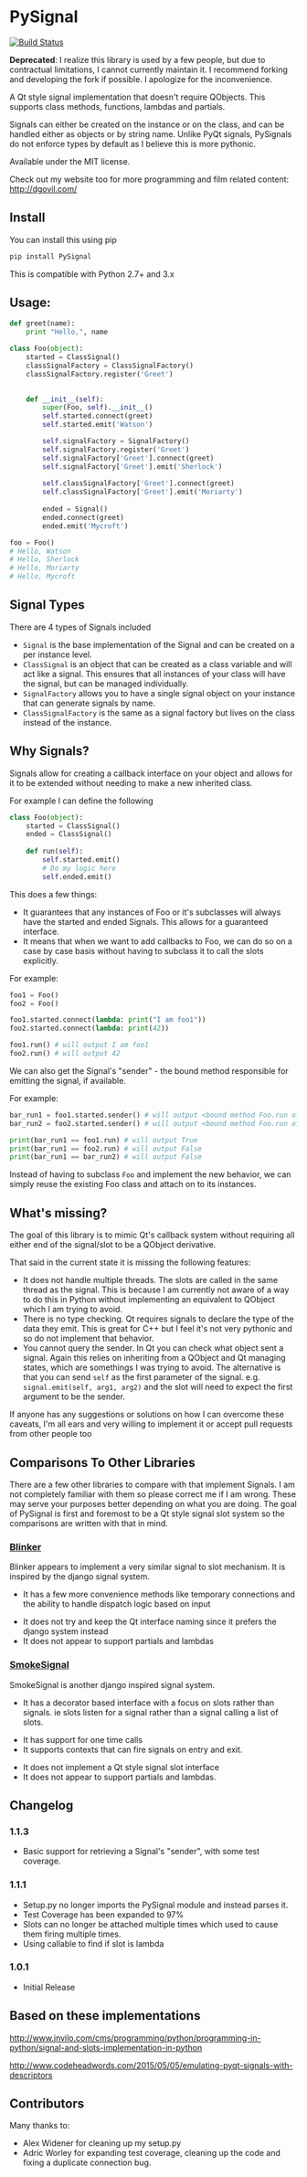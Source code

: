 # PySignal

[![Build Status](https://travis-ci.org/dgovil/PySignal.svg?branch=master)](https://travis-ci.org/dgovil/PySignal)

**Deprecated**: I realize this library is used by a few people, but due to contractual limitations, I cannot currently maintain it. I recommend forking and developing the fork if possible. I apologize for the inconvenience.

A Qt style signal implementation that doesn't require QObjects.
This supports class methods, functions, lambdas and partials.

Signals can either be created on the instance or on the class, and can be handled either as objects or by string name.
Unlike PyQt signals, PySignals do not enforce types by default as I believe this is more pythonic.

Available under the MIT license.

Check out my website too for more programming and film related content: http://dgovil.com/

## Install

You can install this using pip

```bash
pip install PySignal
```

This is compatible with Python 2.7+ and 3.x

## Usage:

```python
def greet(name):
    print "Hello,", name

class Foo(object):
    started = ClassSignal()
    classSignalFactory = ClassSignalFactory()
    classSignalFactory.register('Greet')
    

    def __init__(self):
        super(Foo, self).__init__()
        self.started.connect(greet)
        self.started.emit('Watson')

        self.signalFactory = SignalFactory()
        self.signalFactory.register('Greet')
        self.signalFactory['Greet'].connect(greet)
        self.signalFactory['Greet'].emit('Sherlock')
        
        self.classSignalFactory['Greet'].connect(greet)
        self.classSignalFactory['Greet'].emit('Moriarty')
        
        ended = Signal()
        ended.connect(greet)
        ended.emit('Mycroft')

foo = Foo()
# Hello, Watson
# Hello, Sherlock
# Hello, Moriarty
# Hello, Mycroft
```

## Signal Types

There are 4 types of Signals included

* `Signal` is the base implementation of the Signal and can be created on a per instance level.
* `ClassSignal` is an object that can be created as a class variable and will act like a signal.
    This ensures that all instances of your class will have the signal, but can be managed individually.
* `SignalFactory` allows you to have a single signal object on your instance that can generate signals by name.
* `ClassSignalFactory` is the same as a signal factory but lives on the class instead of the instance.

## Why Signals?

Signals allow for creating a callback interface on your object and allows for it to be extended without needing to make a new inherited class.

For example I can define the following

```python
class Foo(object):
    started = ClassSignal()
    ended = ClassSignal()
    
    def run(self):
        self.started.emit()
        # Do my logic here
        self.ended.emit()
```

This does a few things:

* It guarantees that any instances of Foo or it's subclasses will always have the started and ended Signals. This allows for a guaranteed interface.
* It means that when we want to add callbacks to Foo, we can do so on a case by case basis without having to subclass it to call the slots explicitly.

For example:

```python
foo1 = Foo()
foo2 = Foo()

foo1.started.connect(lambda: print("I am foo1"))
foo2.started.connect(lambda: print(42))

foo1.run() # will output I am foo1
foo2.run() # will output 42
```

We can also get the Signal's "sender" - the bound method responsible for emitting the signal, if available.

For example:

```python
bar_run1 = foo1.started.sender() # will output <bound method Foo.run of <__main__.Foo object at ...>>
bar_run2 = foo2.started.sender() # will output <bound method Foo.run of <__main__.Foo object at ...>>

print(bar_run1 == foo1.run) # will output True
print(bar_run1 == foo2.run) # will output False
print(bar_run1 == bar_run2) # will output False
```

Instead of having to subclass `Foo` and implement the new behavior, we can simply reuse the existing Foo class and attach on to its instances.

## What's missing?

The goal of this library is to mimic Qt's callback system without requiring all either end of the signal/slot to be a QObject derivative.

That said in the current state it is missing the following features:

* It does not handle multiple threads. The slots are called in the same thread as the signal.
  This is because I am currently not aware of a way to do this in Python without implementing an equivalent to QObject which I am trying to avoid.
* There is no type checking. Qt requires signals to declare the type of the data they emit. This is great for C++ but I feel it's not very pythonic and so do not implement that behavior.
* You cannot query the sender. In Qt you can check what object sent a signal. Again this relies on inheriting from a QObject and Qt managing states, which are somethings I was trying to avoid. The alternative is that you can send `self` as the first parameter of the signal. e.g. `signal.emit(self, arg1, arg2)` and the slot will need to expect the first argument to be the sender.

If anyone has any suggestions or solutions on how I can overcome these caveats, I'm all ears and very willing to implement it or accept pull requests from other people too

## Comparisons To Other Libraries

There are a few other libraries to compare with that implement Signals. I am not completely familiar with them so please correct me if I am wrong.
These may serve your purposes better depending on what you are doing. The goal of PySignal is first and foremost to be a Qt style signal slot system so the comparisons are written with that in mind.

### [Blinker](https://github.com/jek/blinker)

Blinker appears to implement a very similar signal to slot mechanism. It is inspired by the django signal system.

+ It has a few more convenience methods like temporary connections and the ability to handle dispatch logic based on input
- It does not try and keep the Qt interface naming since it prefers the django system instead
- It does not appear to support partials and lambdas

### [SmokeSignal](https://github.com/shaunduncan/smokesignal/)

SmokeSignal is another django inspired signal system.

* It has a decorator based interface with a focus on slots rather than signals. ie slots listen for a signal rather than a signal calling a list of slots.
+ It has support for one time calls
+ It supports contexts that can fire signals on entry and exit.
- It does not implement a Qt style signal slot interface
- It does not appear to support partials and lambdas.

## Changelog

### 1.1.3

* Basic support for retrieving a Signal's "sender", with some test coverage.

### 1.1.1

* Setup.py no longer imports the PySignal module and instead parses it.
* Test Coverage has been expanded to 97%
* Slots can no longer be attached multiple times which used to cause them firing multiple times.
* Using callable to find if slot is lambda

### 1.0.1

* Initial Release


## Based on these implementations

http://www.jnvilo.com/cms/programming/python/programming-in-python/signal-and-slots-implementation-in-python

http://www.codeheadwords.com/2015/05/05/emulating-pyqt-signals-with-descriptors

## Contributors

Many thanks to:

* Alex Widener for cleaning up my setup.py
* Adric Worley for expanding test coverage, cleaning up the code and fixing a duplicate connection bug.
